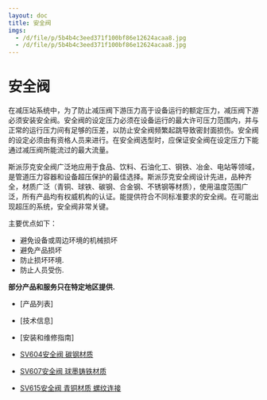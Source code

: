 ```yaml
---
layout: doc
title: 安全阀
imgs:
  - /d/file/p/5b4b4c3eed371f100bf86e12624acaa8.jpg
  - /d/file/p/5b4b4c3eed371f100bf86e12624acaa8.jpg
---
```


# 安全阀

在减压站系统中，为了防止减压阀下游压力高于设备运行的额定压力，减压阀下游必须安装安全阀。安全阀的设定压力必须在设备运行的最大许可压力范围内，并与正常的运行压力间有足够的压差，以防止安全阀频繁起跳导致密封面损伤。安全阀的设定必须由有资格人员来进行。在安全阀选型时，应保证安全阀在设定压力下能通过减压阀所能流过的最大流量。

斯派莎克安全阀广泛地应用于食品、饮料、石油化工、钢铁、冶金、电站等领域，是管道压力容器和设备超压保护的最佳选择。斯派莎克安全阀设计先进，品种齐全，材质广泛（青铜、球铁、碳钢、合金钢、不锈钢等材质），使用温度范围广泛，所有产品均有权威机构的认证。能提供符合不同标准要求的安全阀。在可能出现超压的系统，安全阀非常关键。

主要优点如下：

- 避免设备或周边环境的机械损坏
- 避免产品损坏
- 防止损坏环境.
- 防止人员受伤.

**部分产品和服务只在特定地区提供.**

- [产品列表]
- [技术信息]
- [安装和维修指南]

- [SV604安全阀 碳钢材质](/safety-valves/SV604.html 'SV604安全阀 碳钢材质')
- [SV607安全阀 球墨铸铁材质](/safety-valves/SV607.html 'SV607安全阀 球墨铸铁材质')
- [SV615安全阀 青铜材质 螺纹连接](/safety-valves/SV615.html 'SV615安全阀 青铜材质 螺纹连接')
